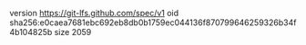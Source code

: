 version https://git-lfs.github.com/spec/v1
oid sha256:e0caea7681ebc692eb8db0b1759ec044136f870799646259326b34f4b104825b
size 2059
